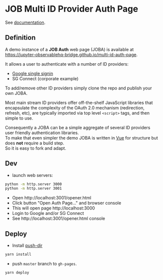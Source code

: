 # JOB Multi ID Provider Auth Page

See [documentation](https://observablehq.com/@oscar6echo/jupyter-observablehq-bridge).

## Definition

A demo instance of a **JOB Auth** web page (JOBA) is available at https://jupyter-observablehq-bridge.github.io/multi-id-auth-page.

It allows a user to authenticate with a number of ID providers:

- [Google single signin](https://developers.google.com/identity/sign-in/web/sign-in)
- SG Connect (corporate example)

To add/remove other ID providers simply clone the repo and publish your own JOBA.

Most main stream ID providers offer off-the-shelf JavaScript libraries that encapsulate the complexity of the OAuth 2.0 mechanism (redirection, refresh, etc), are typically imported via top level `<script>` tags, and then simple to use.

Consequently a JOBA can be a simple aggregate of several ID providers user friendly authentication libraries.  
To make that even simpler the demo JOBA is written in [Vue](https://vuejs.org/) for structure but does **not** require a build step.  
So it is easy to fork and adapt.

## Dev

- launch web servers:

```bash
python -m http.server 3000
python -m http.server 3001
```

- Open http://localhost:3001/opener.html
- Click button "Open Auth Page..." and browser console
- This will open page http://localhost:3000
- Login to Google and/or SG Connect
- See http://localhost:3001/opener.html console

## Deploy

- Install [push-dir](https://www.npmjs.com/package/push-dir)

```bash
yarn install
```

- push `master` branch to `gh-pages`.

```bash
yarn deploy
```

